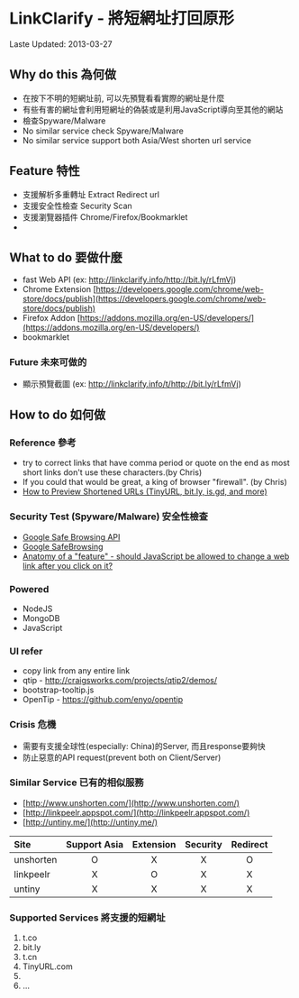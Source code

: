 # LinkClarify - 將短網址打回原形

Laste Updated: 2013-03-27

## Why do this 為何做

* 在按下不明的短網址前, 可以先預覽看看實際的網址是什麼
* 有些有害的網址會利用短網址的偽裝或是利用JavaScript導向至其他的網站
* 檢查Spyware/Malware
* No similar service check Spyware/Malware
* No similar service support both Asia/West shorten url service

## Feature 特性

* 支援解析多重轉址 Extract Redirect url
* 支援安全性檢查 Security Scan
* 支援瀏覽器插件 Chrome/Firefox/Bookmarklet
* 

## What to do 要做什麼

   * fast Web API (ex: http://linkclarify.info/http://bit.ly/rLfmVj)
   * Chrome Extension [https://developers.google.com/chrome/web-store/docs/publish](https://developers.google.com/chrome/web-store/docs/publish)
   * Firefox Addon [https://addons.mozilla.org/en-US/developers/](https://addons.mozilla.org/en-US/developers/)
   * bookmarklet
   
### Future 未來可做的

* 顯示預覽截圖 (ex: http://linkclarify.info/t/http://bit.ly/rLfmVj)

## How to do 如何做

### Reference 參考

* try to correct links that have comma period or quote on the end as most short links don't use these characters.(by Chris)
* If you could that would be great, a king of browser "firewall". (by Chris)
* [How to Preview Shortened URLs (TinyURL, bit.ly, is.gd, and more)](http://security.thejoshmeister.com/2009/04/how-to-preview-shortened-urls-tinyurl.html)

   
### Security Test (Spyware/Malware) 安全性檢查

* [Google Safe Browsing API](https://developers.google.com/safe-browsing/)
* [Google SafeBrowsing](http://google.com/safebrowsing/diagnostic?site=linkclarity.com)
* [Anatomy of a "feature" - should JavaScript be allowed to change a web link after you click on it?](http://nakedsecurity.sophos.com/2013/03/26/anatomy-of-a-feature-change-link-after-clicking/)

### Powered

* NodeJS
* MongoDB
* JavaScript

### UI refer

* copy link from any entire link
* qtip - http://craigsworks.com/projects/qtip2/demos/
* bootstrap-tooltip.js
* OpenTip - https://github.com/enyo/opentip

### Crisis 危機

* 需要有支援全球性(especially: China)的Server, 而且response要夠快
* 防止惡意的API request(prevent both on Client/Server)

### Similar Service 已有的相似服務 
* [http://www.unshorten.com/](http://www.unshorten.com/)
* [http://linkpeelr.appspot.com/](http://linkpeelr.appspot.com/)
* [http://untiny.me/](http://untiny.me/)

| Site       |Support Asia| Extension  | Security   |Redirect    |
|:-----------|:----------:|:----------:|:----------:|:----------:|
| unshorten  |O           |X           |X           |O           |
| linkpeelr  |X           |O           |X           |X           |
| untiny     |X           |X           |X           |X           |



### Supported Services 將支援的短網址 
1. t.co
1. bit.ly
1. t.cn
1. TinyURL.com
1.
1. …